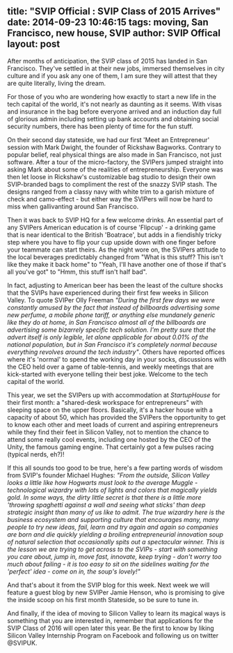 title: "SVIP Official : SVIP Class of 2015 Arrives"
date: 2014-09-23 10:46:15
tags: moving, San Francisco, new house, SVIP
author: SVIP Offical
layout: post
---

After months of anticipation, the SVIP class of 2015 has landed in San Francisco. They've settled in at their new jobs, immersed themselves in city culture and if you ask any one of them, I am sure they will attest that they are quite literally, living the dream.

<!-- more -->

For those of you who are wondering how exactly to start a new life in the tech capital of the world, it's not nearly as daunting as it seems. With visas and insurance in the bag before everyone arrived and an induction day full of glorious admin including setting up bank accounts and obtaining social security numbers, there has been plenty of time for the fun stuff.  

On their second day stateside, we had our first 'Meet an Entrepreneur' session with Mark Dwight, the founder of Rickshaw Bagworks. Contrary to popular belief, real physical things are also made in San Francisco, not just software. After a tour of the micro-factory, the SVIPers jumped straight into asking Mark about some of the realities of entrepreneurship. Everyone was then let loose in Rickshaw's customizable bag studio to design their own SVIP-branded bags to compliment the rest of the snazzy SVIP stash. The designs ranged from a classy navy with white trim to a garish mixture of check and camo-effect - but either way the SVIPers will now be hard to miss when gallivanting around San Francisco.

Then it was back to SVIP HQ for a few welcome drinks. An essential part of any SVIPers American education is of course 'Flipcup' - a drinking game that is near identical to the British 'Boatrace', but adds in a fiendishly tricky step where you have to flip your cup upside down with one finger before your teammate can start theirs. As the night wore on, the SVIPers attitude to the local beverages predictably changed from "What is this stuff? This isn't like they make it back home" to "Yeah, I'll have another one of those if that's all you've got" to "Hmm, this stuff isn't half bad". 

In fact, adjusting to American beer has been the least of the culture shocks that the SVIPs have experienced during their first few weeks in Silicon Valley. To quote SVIPer Olly Freeman *"During the first few days we were constantly amused by the fact that instead of billboards advertising some new perfume, a mobile phone tariff, or anything else mundanely generic like they do at home, in San Francisco almost all of the billboards are advertising some bizarrely specific tech solution. I'm pretty sure that the advert itself is only legible, let alone applicable for about 0.01% of the national population, but in San Francisco it's completely normal because everything revolves around the tech industry"*. Others have reported offices where it's 'normal' to spend the working day in your socks, discussions with the CEO held over a game of table-tennis, and weekly meetings that are kick-started with everyone telling their best joke. Welcome to the tech capital of the world. 

This year, we set the SVIPers up with accommodation at *StartupHouse* for their first month: a "shared-desk workspace for entrepreneurs" with sleeping space on the upper floors. Basically, it's a hacker house with a capacity of about 50, which has provided the SVIPers the opportunity to get to know each other and meet loads of current and aspiring entrepreneurs while they find their feet in Silicon Valley, not to mention the chance to attend some really cool events, including one hosted by the CEO of the Unity, the famous gaming engine. That certainly got a few pulses racing (typical nerds, eh?)!

If this all sounds too good to be true, here's a few parting words of wisdom from SVIP's founder Michael Hughes: *"From the outside, Silicon Valley looks a little like how Hogwarts must look to the average Muggle - technological wizardry with lots of lights and colors that magically yields gold. In some ways, the dirty little secret is that there is a little more 'throwing spaghetti against a wall and seeing what sticks' than deep strategic insight than many of us like to admit. The true wizardry here is the business ecosystem and supporting culture that encourages many, many people to try new ideas, fail, learn and try again and again so companies are born and die quickly yielding a broiling entrepreneurial innovation soup of natural selection that occasionally spits out a spectacular winner. This is the lesson we are trying to get across to the SVIPs - start with something you care about, jump in, move fast, innovate, keep trying - don't worry too much about failing - it is too easy to sit on the sidelines waiting for the 'perfect' idea - come on in, the soup's lovely!"*

And that's about it from the SVIP blog for this week. Next week we will feature a guest blog by new SVIPer Jamie Henson, who is promising to give the inside scoop on his first month Stateside, so be sure to tune in.

And finally, if the idea of moving to Silicon Valley to learn its magical ways is something that you are interested in, remember that applications for the SVIP Class of 2016 will open later this year. Be the first to know by liking Silicon Valley Internship Program on Facebook and following us on twitter @SVIPUK.
